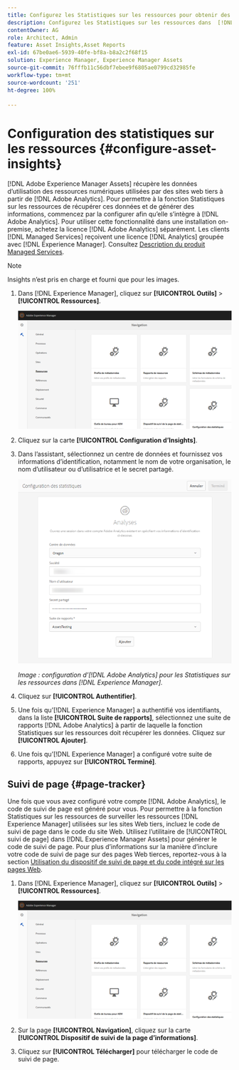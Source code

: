 ```yaml
---
title: Configurez les Statistiques sur les ressources pour obtenir des analyses.
description: Configurez les Statistiques sur les ressources dans  [!DNL Adobe Experience Manager Assets].
contentOwner: AG
role: Architect, Admin
feature: Asset Insights,Asset Reports
exl-id: 67be0ae6-5939-40fe-bf8a-b8a2c2f68f15
solution: Experience Manager, Experience Manager Assets
source-git-commit: 76fffb11c56dbf7ebee9f6805ae0799cd32985fe
workflow-type: tm+mt
source-wordcount: '251'
ht-degree: 100%

---
```


# Configuration des statistiques sur les ressources {#configure-asset-insights}

[!DNL Adobe Experience Manager Assets] récupère les données d’utilisation des ressources numériques utilisées par des sites web tiers à partir de [!DNL Adobe Analytics]. Pour permettre à la fonction Statistiques sur les ressources de récupérer ces données et de générer des informations, commencez par la configurer afin qu’elle s’intègre à [!DNL Adobe Analytics]. Pour utiliser cette fonctionnalité dans une installation on-premise, achetez la licence [!DNL Adobe Analytics] séparément. Les clients [!DNL Managed Services] reçoivent une licence [!DNL Analytics] groupée avec [!DNL Experience Manager]. Consultez [Description du produit Managed Services](https://helpx.adobe.com/fr/legal/product-descriptions/adobe-experience-manager-managed-services.html).

>[!NOTE]
>
>Insights n’est pris en charge et fourni que pour les images.

1. Dans [!DNL Experience Manager], cliquez sur **[!UICONTROL Outils]** > **[!UICONTROL Ressources]**.

   ![chlimage_1-72](assets/chlimage_1-210.png)

1. Cliquez sur la carte **[!UICONTROL Configuration d’Insights]**.
1. Dans l’assistant, sélectionnez un centre de données et fournissez vos informations d’identification, notamment le nom de votre organisation, le nom d’utilisateur ou d’utilisatrice et le secret partagé.

   ![Configuration d’Adobe Analytics pour les Statistiques sur les ressources dans Experience Manager](assets/insights_config2.png)

   *Image : configuration d’[!DNL Adobe Analytics] pour les Statistiques sur les ressources dans [!DNL Experience Manager].*

1. Cliquez sur **[!UICONTROL Authentifier]**.
1. Une fois qu’[!DNL Experience Manager] a authentifié vos identifiants, dans la liste **[!UICONTROL Suite de rapports]**, sélectionnez une suite de rapports [!DNL Adobe Analytics] à partir de laquelle la fonction Statistiques sur les ressources doit récupérer les données. Cliquez sur **[!UICONTROL Ajouter]**.
1. Une fois qu’[!DNL Experience Manager] a configuré votre suite de rapports, appuyez sur **[!UICONTROL Terminé]**.

## Suivi de page {#page-tracker}

Une fois que vous avez configuré votre compte [!DNL Adobe Analytics], le code de suivi de page est généré pour vous. Pour permettre à la fonction Statistiques sur les ressources de surveiller les ressources [!DNL Experience Manager] utilisées sur les sites Web tiers, incluez le code de suivi de page dans le code du site Web. Utilisez l’utilitaire de [!UICONTROL suivi de page] dans [!DNL Experience Manager Assets] pour générer le code de suivi de page. Pour plus d’informations sur la manière d’inclure votre code de suivi de page sur des pages Web tierces, reportez-vous à la section [Utilisation du dispositif de suivi de page et du code intégré sur les pages Web](/help/assets/use-page-tracker.md).

1. Dans [!DNL Experience Manager], cliquez sur **[!UICONTROL Outils]** > **[!UICONTROL Ressources]**.

   ![chlimage_1-73](assets/chlimage_1-214.png)

1. Sur la page **[!UICONTROL Navigation]**, cliquez sur la carte **[!UICONTROL Dispositif de suivi de la page d’informations]**.
1. Cliquez sur **[!UICONTROL Télécharger]** pour télécharger le code de suivi de page.
